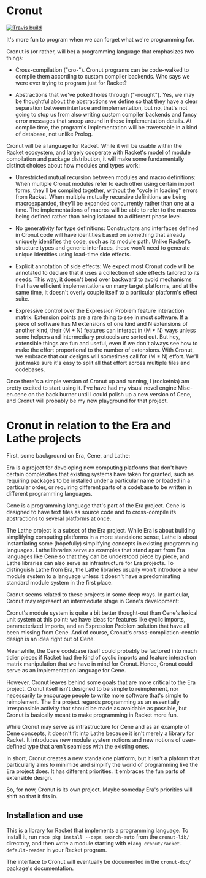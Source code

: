 # Cronut

[![Travis build](https://travis-ci.org/rocketnia/cronut.svg?branch=main)](https://travis-ci.org/rocketnia/cronut)

It's more fun to program when we can forget what we're programming for. 

Cronut is (or rather, will be) a programming language that emphasizes two things:

* Cross-compilation ("cro-"). Cronut programs can be code-walked to compile them according to custom compiler backends. Who says we were ever trying to program just for Racket?

* Abstractions that we've poked holes through ("-nought"). Yes, we may be thoughtful about the abstractions we define so that they have a clear separation between interface and implementation, but no, that's not going to stop us from also writing custom compiler backends and fancy error messages that snoop around in those implementation details. At compile time, the program's implementation will be traversable in a kind of database, not unlike Prolog.

Cronut will be a language for Racket. While it will be usable within the Racket ecosystem, and largely cooperate with Racket's model of module compilation and package distribution, it will make some fundamentally distinct choices about how modules and types work:

* Unrestricted mutual recursion between modules and macro definitions: When multiple Cronut modules refer to each other using certain import forms, they'll be compiled together, without the "cycle in loading" errors from Racket. When multiple mutually recursive definitions are being macroexpanded, they'll be expanded concurrently rather than one at a time. The implementations of macros will be able to refer to the macros being defined rather than being isolated to a different phase level.

* No generativity for type definitions: Constructors and interfaces defined in Cronut code will have identities based on something that already uniquely identifies the code, such as its module path. Unlike Racket's structure types and generic interfaces, these won't need to generate unique identities using load-time side effects.

* Explicit annotation of side effects: We expect most Cronut code will be annotated to declare that it uses a collection of side effects tailored to its needs. This way, it doesn't bend over backward to avoid mechanisms that have efficient implementations on many target platforms, and at the same time, it doesn't overly couple itself to a particular platform's effect suite.

* Expressive control over the Expression Problem feature interaction matrix: Extension points are a rare thing to see in most software. If a piece of software has M extensions of one kind and N extensions of another kind, their (M + N) features can interact in (M * N) ways unless some helpers and intermediary protocols are sorted out. But hey, extensible things are fun and useful, even if we don't always see how to make the effort proportional to the number of extensions. With Cronut, we embrace that our designs will sometimes call for (M * N) effort. We'll just make sure it's easy to split all that effort across multiple files and codebases.

Once there's a simple version of Cronut up and running, I (rocketnia) am pretty excited to start using it. I've have had my visual novel engine Mise-en.cene on the back burner until I could polish up a new version of Cene, and Cronut will probably be my new playground for that project.


# Cronut in relation to the Era and Lathe projects

First, some background on Era, Cene, and Lathe:

Era is a project for developing new computing platforms that don't have certain complexities that existing systems have taken for granted, such as requiring packages to be installed under a particular name or loaded in a particular order, or requiring different parts of a codebase to be written in different programming languages.

Cene is a programming language that's part of the Era project. Cene is designed to have text files as source code and to cross-compile its abstractions to several platforms at once.

The Lathe project is a subset of the Era project. While Era is about building simplifying computing platforms in a more standalone sense, Lathe is about instantiating some (hopefully) simplifying concepts in existing programming languages. Lathe libraries serve as examples that stand apart from Era languages like Cene so that they can be understood piece by piece, and Lathe libraries can also serve as infrastructure for Era projects. To distinguish Lathe from Era, the Lathe libraries usually won't introduce a new module system to a language unless it doesn't have a predominating standard module system in the first place.

Cronut seems related to these projects in some deep ways. In particular, Cronut may represent an intermediate stage in Cene's development:

Cronut's module system is quite a bit better thought-out than Cene's lexical unit system at this point; we have ideas for features like cyclic imports, parameterized imports, and an Expression Problem solution that have all been missing from Cene. And of course, Cronut's cross-compilation-centric design is an idea right out of Cene.

Meanwhile, the Cene codebase itself could probably be factored into much tidier pieces if Racket had the kind of cyclic imports and feature interaction matrix manipulation that we have in mind for Cronut. Hence, Cronut could serve as an implementation language for Cene.

However, Cronut leaves behind some goals that are more critical to the Era project. Cronut itself isn't designed to be simple to reimplement, nor necessarily to encourage people to write more software that's simple to reimplement. The Era project regards programming as an essentially irresponsible activity that should be made as avoidable as possible, but Cronut is basically meant to make programming in Racket more fun.

While Cronut may serve as infrastructure for Cene and as an example of Cene concepts, it doesn't fit into Lathe because it isn't merely a library for Racket. It introduces new module system notions and new notions of user-defined type that aren't seamless with the existing ones.

In short, Cronut creates a new standalone platform, but it isn't a plaform that particularly aims to minimize and simplify the world of programming like the Era project does. It has different priorities. It embraces the fun parts of extensible design.

So, for now, Cronut is its own project. Maybe someday Era's priorities will shift so that it fits in.


## Installation and use

This is a library for Racket that implements a programming language. To install it, run `raco pkg install --deps search-auto` from the `cronut-lib/` directory, and then write a module starting with `#lang cronut/racket-default-reader` in your Racket program.

The interface to Cronut will eventually be documented in the `cronut-doc/` package's documentation.

